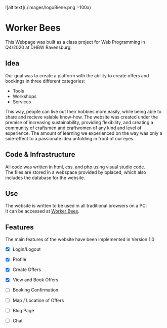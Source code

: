 ![alt text](./images/logoBiene.png =100x)
# Worker Bees
This Webpage was built as a class project for Web Programming in Q4/2020 at DHBW Ravensburg.

## Idea
Our goal was to create a platform with the ability to create offers and bookings in three different categories:
- Tools
- Workshops
- Services
<a/>
This way, people can live out their hobbies more easily, while being able to share and recieve valable know-how. The website was created under the premise of increasing sustainability, providing flexibility, and creating a community of craftsmen and craftwomen of any kind and level of experience. The amount of learning we experienced on the way was only a side-effect to a passionate idea unfolding in front of our eyes.

## Code & Infrastructure
All code was written in html, css, and php using visual studio code.\
The files are stored in a webspace provided by bplaced, which also includes the database for the website.

## Use
The website is written to be used in all traditional browsers on a PC.\
It can be accessed at [Worker Bees](https://workerbees.bplaced.net/).

## Features
The main features of the website have been implemented in Version 1.0
- [x] Login/Logout
- [x] Profile
- [x] Create Offers
- [x] View and Book Offers
- [ ] Booking Confirmation
- [ ] Map / Location of Offers
- [ ] Blog Page
- [ ] Chat


